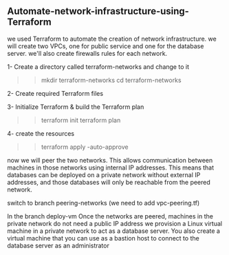 ## Automate-network-infrastructure-using-Terraform

we used Terraform to automate the creation of network infrastructure.
we will create two VPCs, one for public service and one for the database server. we'll also create firewalls rules for each network.

1- Create a directory called terraform-networks and change to it

>> mkdir terraform-networks
>> cd terraform-networks

2- Create required Terraform files

3-  Initialize Terraform & build the Terraform plan

>>  terraform init
>>  terraform plan

4-  create the resources

>>  terraform apply -auto-approve

now we will peer the two networks. 
This allows communication between machines in those networks using internal IP addresses. 
This means that databases can be deployed on a private network without external IP addresses, and those databases will only be reachable from the peered network.

switch to branch peering-networks (we need to add vpc-peering.tf)

In the branch deploy-vm Once the networks are peered, machines in the private network do not need a public IP address
we provision a Linux virtual machine in a private network to act as a database server. You also create a virtual machine that you can use as a bastion host to connect to the database server as an administrator

